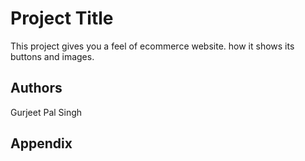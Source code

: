 
# Project Title
This project gives you a feel of ecommerce website. how it shows its buttons and images.




## Authors



Gurjeet Pal Singh
## Appendix

